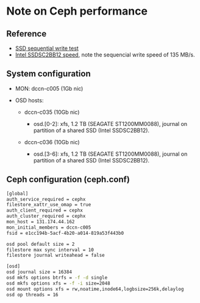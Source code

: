 # Note on Ceph performance

## Reference
- [SSD sequential write test](http://www.sebastien-han.fr/blog/2014/10/10/ceph-how-to-test-if-your-ssd-is-suitable-as-a-journal-device/)
- [Intel SSDSC2BB12 speed](http://www.intel.com/content/www/us/en/solid-state-drives/solid-state-drives-dc-s3500-series.html), note the sequencial write speed of 135 MB/s.
 
## System configuration
 
- MON: dccn-c005 (1Gb nic)
    
- OSD hosts:
    
    - dccn-c035 (10Gb nic)
        - osd.[0-2]: xfs, 1.2 TB (SEAGATE ST1200MM0088), journal on partition of a shared SSD (Intel SSDSC2BB12).
            
    - dccn-c036 (10Gb nic)
        - osd.[3-6]: xfs, 1.2 TB (SEAGATE ST1200MM0088), journal on partition of a shared SSD (Intel SSDSC2BB12).

## Ceph configuration (ceph.conf)

```bash
[global]
auth_service_required = cephx
filestore_xattr_use_omap = true
auth_client_required = cephx
auth_cluster_required = cephx
mon_host = 131.174.44.162
mon_initial_members = dccn-c005
fsid = e1cc194b-5acf-4b20-a014-819a53f443b0

osd pool default size = 2
filestore max sync interval = 10
filestore journal writeahead = false

[osd]
osd journal size = 16384
osd mkfs options btrfs = -f -d single
osd mkfs options xfs = -f -i size=2048
osd mount options xfs = rw,noatime,inode64,logbsize=256k,delaylog
osd op threads = 16
```